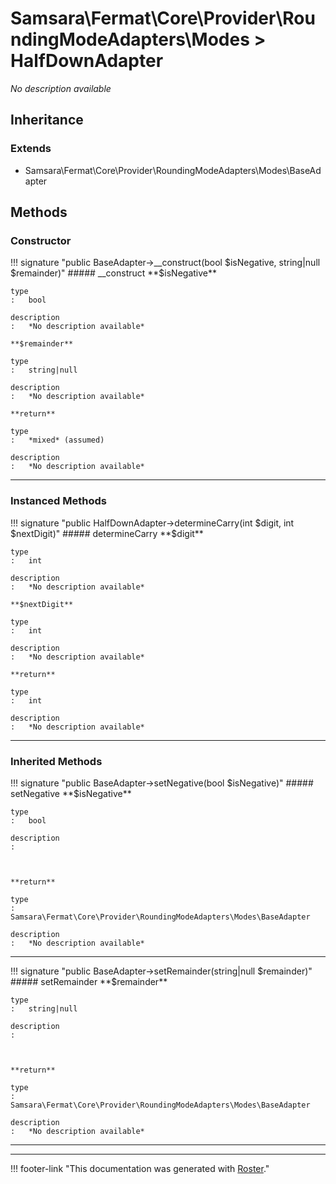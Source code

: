 # Samsara\Fermat\Core\Provider\RoundingModeAdapters\Modes > HalfDownAdapter

*No description available*


## Inheritance


### Extends

- Samsara\Fermat\Core\Provider\RoundingModeAdapters\Modes\BaseAdapter


## Methods


### Constructor

!!! signature "public BaseAdapter->__construct(bool $isNegative, string|null $remainder)"
    ##### __construct
    **$isNegative**

    type
    :   bool

    description
    :   *No description available*

    **$remainder**

    type
    :   string|null

    description
    :   *No description available*

    **return**

    type
    :   *mixed* (assumed)

    description
    :   *No description available*
    
---



### Instanced Methods

!!! signature "public HalfDownAdapter->determineCarry(int $digit, int $nextDigit)"
    ##### determineCarry
    **$digit**

    type
    :   int

    description
    :   *No description available*

    **$nextDigit**

    type
    :   int

    description
    :   *No description available*

    **return**

    type
    :   int

    description
    :   *No description available*
    
---



### Inherited Methods

!!! signature "public BaseAdapter->setNegative(bool $isNegative)"
    ##### setNegative
    **$isNegative**

    type
    :   bool

    description
    :   
    
    

    **return**

    type
    :   Samsara\Fermat\Core\Provider\RoundingModeAdapters\Modes\BaseAdapter

    description
    :   *No description available*
    
---

!!! signature "public BaseAdapter->setRemainder(string|null $remainder)"
    ##### setRemainder
    **$remainder**

    type
    :   string|null

    description
    :   
    
    

    **return**

    type
    :   Samsara\Fermat\Core\Provider\RoundingModeAdapters\Modes\BaseAdapter

    description
    :   *No description available*
    
---




---
!!! footer-link "This documentation was generated with [Roster](https://jordanrl.github.io/Roster/)."